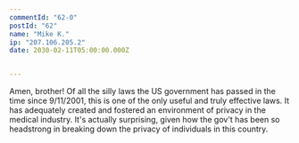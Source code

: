 ```yaml
---
commentId: "62-0"
postId: "62"
name: "Mike K."
ip: "207.106.205.2"
date: 2030-02-11T05:00:00.000Z


---
```

<p>Amen, brother! Of all the silly laws the US government has passed in the time since 9/11/2001, this is one of the only useful and truly effective laws. It has adequately created and fostered an environment of privacy in the medical industry.
It's actually surprising, given how the gov't has been so headstrong in breaking down the privacy of individuals in this country.</p>